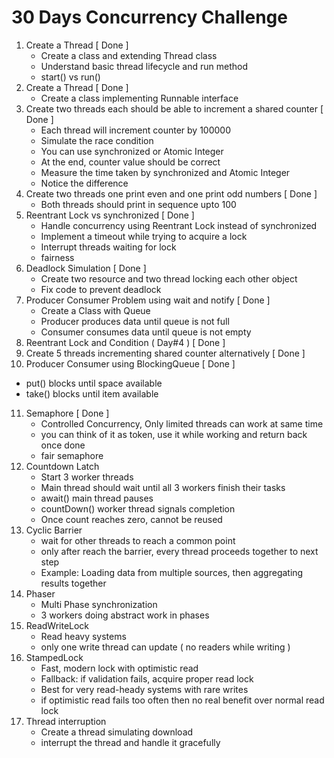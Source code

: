 # 30 Days Concurrency Challenge

1. Create a Thread [ Done ]
   - Create a class and extending Thread class
   - Understand basic thread lifecycle and run method
   - start() vs run()
2. Create a Thread [ Done ]
   - Create a class implementing Runnable interface
3. Create two threads each should be able to increment a shared counter [ Done ]
   - Each thread will increment counter by 100000
   - Simulate the race condition
   - You can use synchronized or Atomic Integer
   - At the end, counter value should be correct
   - Measure the time taken by synchronized and Atomic Integer 
   - Notice the difference
4. Create two threads one print even and one print odd numbers [ Done ]
    - Both threads should print in sequence upto 100
5. Reentrant Lock vs synchronized [ Done ]
   - Handle concurrency using Reentrant Lock instead of synchronized
   - Implement a timeout while trying to acquire a lock
   - Interrupt threads waiting for lock
   - fairness
6. Deadlock Simulation [ Done ]
    - Create two resource and two thread locking each other object
    - Fix code to prevent deadlock
7. Producer Consumer Problem using wait and notify [ Done ]
   - Create a Class with Queue
   - Producer produces data until queue is not full
   - Consumer consumes data until queue is not empty
8. Reentrant Lock and Condition ( Day#4 ) [ Done ]
9. Create 5 threads incrementing shared counter alternatively [ Done ]
10. Producer Consumer using BlockingQueue [ Done ]
   - put() blocks until space available
   - take() blocks until item available
11. Semaphore [ Done ]
    - Controlled Concurrency, Only limited threads can work at same time
    - you can think of it as token, use it while working and return back once done
    - fair semaphore
12. Countdown Latch
    - Start 3 worker threads
    - Main thread should wait until all 3 workers finish their tasks
    - await() main thread pauses
    - countDown() worker thread signals completion
    - Once count reaches zero, cannot be reused
13. Cyclic Barrier
    - wait for other threads to reach a common point
    - only after reach the barrier, every thread proceeds together to next step
    - Example: Loading data from multiple sources, then aggregating results together
14. Phaser
    - Multi Phase synchronization
    - 3 workers doing abstract work in phases
15. ReadWriteLock
    - Read heavy systems
    - only one write thread can update ( no readers while writing )
16. StampedLock
    - Fast, modern lock with optimistic read
    - Fallback: if validation fails, acquire proper read lock
    - Best for very read-heady systems with rare writes
    - if optimistic read fails too often then no real benefit over normal read lock
17. Thread interruption
    - Create a thread simulating download
    - interrupt the thread and handle it gracefully
